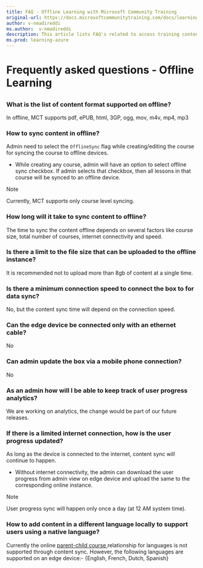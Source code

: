 ```yaml
---
title: FAQ - Offline Learning with Microsoft Community Training
original-url: https://docs.microsoftcommunitytraining.com/docs/learning-in-offline-mode
author: v-nmadireddi
ms.author:  v-nmadireddi
description: This article lists FAQ's related to access training content in offline mode
ms.prod: learning-azure
---
```


# Frequently asked questions - Offline Learning

## 

### What is the list of content format supported on offline?

In offline, MCT supports pdf, ePUB, html, 3GP, ogg, mov, m4v, mp4, mp3

### How to sync content in offline?

Admin need to select the `OfflineSync` flag while creating/editing the course for syncing the course to offline devices.

* While creating any course, admin will have an option to select offline sync checkbox. If admin selects that checkbox, then all lessons in that course will be synced to an offline device.

>[!Note]
>
>Currently, MCT supports only course level syncing.

### How long will it take to sync content to offline?

The time to sync the content offline depends on several factors like course size, total number of courses, internet connectivity and speed.

### Is there a limit to the file size that can be uploaded to the offline instance?

It is recommended not to upload more than 8gb of content at a single time.

### Is there a minimum connection speed to connect the box to for data sync?

No, but the content sync time will depend on the connection speed.

### Can the edge device be connected only with an ethernet cable?

No 

### Can admin update the box via a mobile phone connection?

No

### As an admin how will I be able to keep track of user progress analytics?

We are working on analytics, the change would be part of our future releases.

### If there is a limited internet connection, how is the user progress updated?

As long as the device is connected to the internet, content sync will continue to happen.
* Without internet connectivity, the admin can download the user progress from admin view on edge device and upload the same to the corresponding online instance.

>[!Note]
>User progress sync will happen only once a day (at 12 AM system time).

### How to add content in a different language locally to support users using a native  language?

Currently the online [parent-child course ](../settings/customize-languages-for-the-learners-on-the-platform.md#customize-languages-on-the-platform) relationship for languages is not supported through content sync. However, the following languages are supported on an edge device:- {English, French, Dutch, Spanish}
